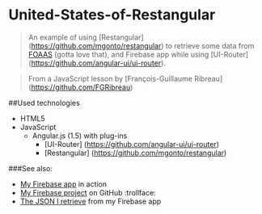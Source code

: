 # United-States-of-Restangular
>An example of using [Restangular] (https://github.com/mgonto/restangular) to retrieve some data from [FOAAS](https://www.foaas.com)
(gotta love that), and Firebase app while using [UI-Router] (https://github.com/angular-ui/ui-router).

>From a JavaScript lesson by [François-Guillaume Ribreau] (https://github.com/FGRibreau)

##Used technologies
- HTML5
- JavaScript
  - Angular.js (1.5) with plug-ins
    - [UI-Router] (https://github.com/angular-ui/ui-router)
    - [Restangular] (https://github.com/mgonto/restangular)

###See also:
- [My Firebase app](http://project-file-share-1.firebaseapp.com/) in action
- [My Firebase project](https://github.com/ThibaultOsmont/nimportequoi-nodejs-firebase-angular) on GitHub :trollface:
- [The JSON I retrieve](http://project-file-share-1.firebaseapp.com/helloworld.json) from my Firebase app
